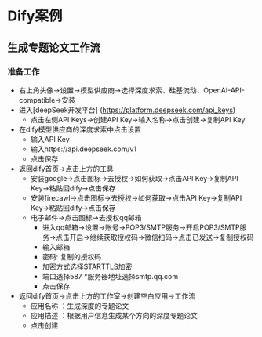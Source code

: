# Dify案例

## 生成专题论文工作流

### 准备工作

* 右上角头像->设置->模型供应商->选择深度求索、硅基流动、OpenAI-API-compatible->安装
* 进入[deepSeek开发平台] (https://platform.deepseek.com/api_keys)
    * 点击左侧API Keys->创建API Key->输入名称->点击创建->复制API Key
* 在dify模型供应商的深度求索中点击设置
    * 输入API Key
    * 输入https://api.deepseek.com/v1
    * 点击保存
* 返回dify首页->点击上方的工具
    * 安装google->点击图标->去授权->如何获取->点击API Key->复制API Key->粘贴回dify->点击保存
    * 安装firecawl->点击图标->去授权->如何获取->点击API Key->复制API Key->粘贴回dify->点击保存
    * 电子邮件->点击图标->去授权qq邮箱
        * 进入qq邮箱->设置->账号->POP3/SMTP服务->开启POP3/SMTP服务->点击开启->继续获取授权码->微信扫码->点击已发送->复制授权码
        * 输入邮箱
        * 密码: 复制的授权码
        * 加密方式选择STARTTLS加密
        * 端口选择587
        *服务器地址选择smtp.qq.com
        * 点击保存
* 返回dify首页->点击上方的工作室->创建空白应用->工作流
    * 应用名称 ：生成深度的专题论文
    * 应用描述 ：根据用户信息生成某个方向的深度专题论文
    * 点击创建